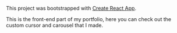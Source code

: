 This project was bootstrapped with [Create React App](https://github.com/facebook/create-react-app).

This is the front-end part of my portfolio, here you can check out the custom cursor and carousel that I made.

